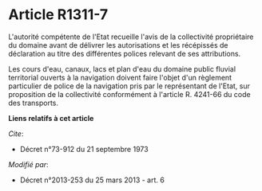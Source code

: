 # Article R1311-7

L'autorité compétente de l'Etat recueille l'avis de la collectivité propriétaire du domaine avant de délivrer les
autorisations et les récépissés de déclaration au titre des différentes polices relevant de ses attributions.

Les cours d'eau, canaux, lacs et plan d'eau du domaine public fluvial territorial ouverts à la navigation doivent faire
l'objet d'un règlement particulier de police de la navigation pris par le représentant de l'Etat, sur proposition de la
collectivité conformément à l'article R. 4241-66 du code des transports.

**Liens relatifs à cet article**

_Cite_:

  - Décret n°73-912 du 21 septembre 1973

_Modifié par_:

  - Décret n°2013-253 du 25 mars 2013 - art. 6
